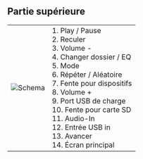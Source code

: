 ## Partie supérieure 
| | |
|:-------|:-------|
|![Schema](http://static.energysistem.com/images/manuals/42600/57ee52237a177.jpg)| 1. Play / Pause <br>2. Reculer <br>3. Volume -<br>4. Changer dossier / EQ<br>5. Mode<br>6. Répéter / Aléatoire<br>7. Fente pour dispositifs <br>8. Volume +<br>9. Port USB de charge <br>10. Fente pour carte SD<br>11. Audio-In <br> 12. Entrée USB in <br>13. Avancer <br>14. Écran principal |


